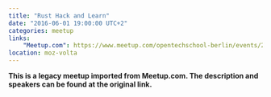 ```yaml
---
title: "Rust Hack and Learn"
date: "2016-06-01 19:00:00 UTC+2"
categories: meetup 
links:
    "Meetup.com": https://www.meetup.com/opentechschool-berlin/events/230297272/
location: moz-volta
---
```


<strong>This is a legacy meetup imported from Meetup.com. The description and speakers can be found at the original link.</strong>